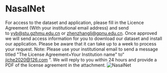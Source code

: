 # NasalNet
For access to the dataset and application, please fill in the Licence Agreement (With your institutional email address) and send to yyb@stu.gzhmu.edu.cn or zhenzhangli@gpnu.edu.cn. Once approved we will send access information for you to download our dataset and install our application. Please be aware that it can take up to a week to process your request.
Note: Please use your institutional email to send a message titled "The License Agreement+Your Institution name" to“ jiche2020@126.com ”. We will reply to you within 24 hours and provide a PDF of the license agreement in the attachment.
![NasalNet](https://github.com/YubiaoYue/NasalNet/assets/141175829/271aeea4-070c-437a-bfed-5c523f4dc24f)
